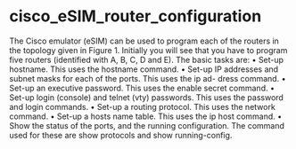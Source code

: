 # cisco_eSIM_router_configuration
The Cisco emulator (eSIM) can be used to program each of the routers in the topology given in Figure 1. Initially you will see that you have to program five routers (identified with A, B, C,  D and E). The basic tasks are:   • Set-up hostname. This uses the hostname command. • Set-up IP addresses and subnet masks for each of the ports. This uses the ip ad- dress command. • Set-up an executive password. This uses the enable secret command. • Set-up login (console) and telnet (vty) passwords. This uses the password and login commands. • Set-up a routing protocol. This uses the network command. • Set-up a hosts name table. This uses the ip host command. • Show the status of the ports, and the running configuration. The command used for these are show protocols and show running-config.
